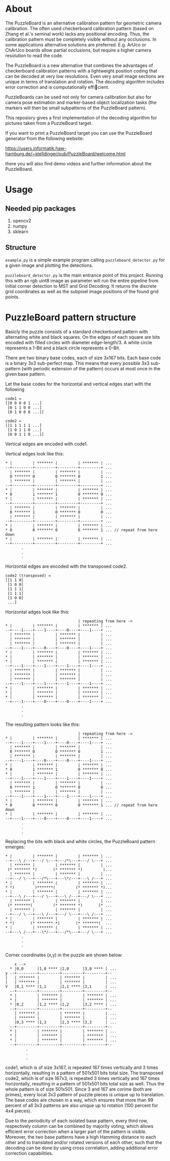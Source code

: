 # About

The PuzzleBoard is an alternative calibration pattern for geometric camera calibration. The often used checkerboard calibration pattern (based on Zhang et al.'s seminal work) lacks any positional encoding. Thus, the calibration pattern must be completely visible without any occlusions. In some applications alternative solutions are preferred. E.g. ArUco or ChArUco boards allow partial occlusions, but require a higher camera resolution to read the code.

The PuzzleBoard is a new alternative that combines the advantages of checkerboard calibration patterns with a lightweight position coding that can be decoded at very low resolutions. Even very small image sections are unique in terms of translation and rotation. The decoding algorithm includes error correction and is computationally efficient.

PuzzleBoards can be used not only for camera calibration but also for camera pose estimation and marker-based object localization tasks (the markers will then be small subpatterns of the PuzzleBoard pattern).

This reposiory gives a first implementation of the decoding algorithm for pictures taken from a PuzzleBoard target.

If you want to print a PuzzleBoard target you can use the PuzzleBoard generator from the following website:

https://users.informatik.haw-hamburg.de/~stelldinger/pub/PuzzleBoard/welcome.html

there you will also find demo videos and further information about the PuzzleBoard.

# Usage

## Needed pip packages
1. opencv2
2. numpy
3. sklearn

## Structure
`example.py` is a simple example program calling `puzzleboard_detector.py` for a given image and plotting the detections.

`puzzleboard_detector.py` is the main entrance point of this project. 
Running this with an rgb uint8 image as parameter will run the entire pipeline from initial corner detection to MST and Grid Decoding. 
It returns the discrete grid coordinates as well as the subpixel image positions of the found grid points.

# PuzzleBoard pattern structure
Basicly the puzzle consists of a standard checkerboard pattern with alternating white and black squares.
On the edges of each square are bits encoded with filled circles with diameter edge-length/3.
A white circle represents a 1-Bit and a black circle represents a 0-Bit.

There are two binary base codes, each of size 3x167 bits. Each base code is a binary 3x3 sub-perfect map. This means that every possible 3x3 sub-pattern (with periodic extension of the pattern) occurs at most once in the given base pattern.

Let the base codes for the horizontal and vertical edges start with the following
```
code1 = 
[[0 0 0 0 1 ...]
 [0 1 1 0 0 ...]
 [0 1 0 0 0 ...]]

code2 = 
[[1 1 1 1 1 ...]
 [1 0 1 1 0 ...]
 [0 0 1 1 0 ...]]
```

Vertical edges are encoded with code1.

Vertical edges look like this:
```
* |         | ******* |         | ******* | ...
--+---------+---------+---------+---------+ ...
  | ******* |         | ******* |         | ...
  0 ******* 0         0 ******* 0         1 ...
  | ******* |         | ******* |         | ...
--+---------+---------+---------+---------+ ...
* |         | ******* |         | ******* | ...
* 0         1 ******* 1         0 ******* 0 ...
* |         | ******* |         | ******* | ...
--+---------+---------+---------+---------+ ...
  | ******* |         | ******* |         | ...
  0 ******* 1         0 ******* 0         0 ...
  | ******* |         | ******* |         | ...
--+---------+---------+---------+---------+ ...
* |         | ******* |         | ******* | ...
* 0         0 ******* 0         0 ******* 1 ... // repeat from here down
* |         | ******* |         | ******* | ...
--+---------+---------+---------+---------+ ...
       .
       .
       .
```

Horizontal edges are encoded with the transposed code2.
```
code2 (transposed) = 
[[1 1 0]
 [1 0 0]
 [1 1 1]
 [1 1 1]
 [1 0 0]
 ...]
```

Horizontal adges look like this:
```                              
                                | repeating from here ->
* |         | ******* |         | ******* | ...
--+----1----+----1----+----0----+----1----+ ...
  | ******* |         | ******* |         | ...
  | ******* |         | ******* |         | ...
  | ******* |         | ******* |         | ...
--+----1----+----0----+----0----+----1----+ ...
* |         | ******* |         | ******* | ...
* |         | ******* |         | ******* | ...
* |         | ******* |         | ******* | ...
--+----1----+----1----+----1----+----1----+ ...
  | ******* |         | ******* |         | ...
  | ******* |         | ******* |         | ...
  | ******* |         | ******* |         | ...
--+----1----+----1----+----1----+----1----+ ...
* |         | ******* |         | ******* | ...
* |         | ******* |         | ******* | ...
* |         | ******* |         | ******* | ...
--+----1----+----0----+----0----+----1----+ ...
       .
       .
       .
```

The resulting pattern looks like this:

```
                                | repeating from here ->
* |         | ******* |         | ******* | ...
--+----1----+----1----+----0----+----1----+ ...
  | ******* |         | ******* |         | ...
  0 ******* 0         0 ******* 0         1 ...
  | ******* |         | ******* |         | ...
--+----1----+----0----+----0----+----1----+ ...
* |         | ******* |         | ******* | ...
* 0         1 ******* 1         0 ******* 0 ...
* |         | ******* |         | ******* | ...
--+----1----+----1----+----1----+----1----+ ...
  | ******* |         | ******* |         | ...
  0 ******* 1         0 ******* 0         0 ...
  | ******* |         | ******* |         | ...
--+----1----+----1----+----1----+----1----+ ...
* |         | ******* |         | ******* | ...
* 0         0 ******* 0         0 ******* 1 ... // repeat from here down
* |         | ******* |         | ******* | ...
--+----1----+----0----+----0----+----1----+ ...
       .
       .
       .
```

Replacing the bits with black and white circles, the PuzzleBoard pattern emerges:
```
* |         | ******* |         | ******* | ...
--+---\ /---+---/ \---+---/*\---+---/ \---+ ...
  | ******* |         | ******* |         | ...
 (* ******* *)       (* ******* *)         )...
  | ******* |         | ******* |         | ...
--+---/ \---+---/*\---+---\*/---+---\ /---+ ...
* |         | ******* |         | ******* | ...
* *)         )*******(         (* ******* *)...
* |         | ******* |         | ******* | ...
--+---\ /---+---/ \---+---\ /---+---/ \---+ ...
  | ******* |         | ******* |         | ...
 (* *******(         (* ******* *)       (* ...
  | ******* |         | ******* |         | ...
--+---/ \---+---\ /---+---/ \---+---\ /---+ ...
* |         | ******* |         | ******* | ...
* *)       (* ******* *)       (* *******(  ...
* |         | ******* |         | ******* | ...
--+---\ /---+---\*/---+---/*\---+---/ \---+ ...
       .
       .
       .
```

Corner coordinates (x,y) in the puzzle are shown below:
```
    x -->
  * |0,0      |1,0 **** |2,0      |3,0 **** | ...
y --+---------+---------+---------+---------+--
|   | ******* |         | ******* |         | ...
|   | ******* |         | ******* |         | ...
V   |0,1 **** |1,1      |2,1 **** |3,1      | ...
  --+---------+---------+---------+---------+--
  * |         | ******* |         | ******* | ...
  * |         | ******* |         | ******* | ...
  * |0,2      |1,2 **** |2,2      |3,2 **** | ...
  --+---------+---------+---------+---------+--
    | ******* |         | ******* |         | ...
    | ******* |         | ******* |         | ...
    |0,3 **** |1,3      |2,3 **** |3,3      | ...
  --+---------+---------+---------+---------+--
  * |         | ******* |         | ******* | ...
  * |         | ******* |         | ******* | ...
  * |         | ******* |         | ******* | ...
  --+---------+---------+---------+---------+--
         .
         .
         .
```

code1, which is of size 3x167, is repeated 167 times vertically and 3 times horizontally, resulting in a pattern of 501x501 bits total size. The transposed code2, which is of size 167x3, is repeated 3 times vertically and 167 times horizontally, resulting in a pattern of 501x501 bits total size as well. Thus the whole pattern is of size 501x501. Since 3 and 167 are corime (both are primes), every local 3x3 pattern of puzzle pieces is unique up to translation. The base codes are chosen in a way, which ensures that more than 99 percent of all 3x3 patterns are also unique up to rotation (100 percent for 4x4 pieces).

Due to the periodicity of each isolated base pattern, every third row, respectively column can be combined by majority voting, which allows efficient error correction when a larger part of the pattern is visible. Moreover, the two base patterns have a high Hamming distance to each other and to translated and/or rotated versions of each other, such that the decoding can be done by using cross correlation, adding additional error correction capabilities.
